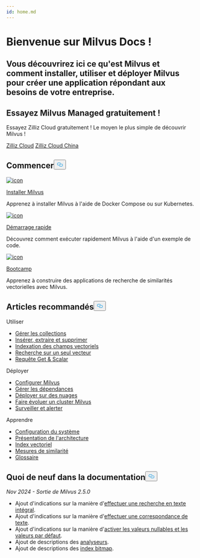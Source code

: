 ```yaml
---
id: home.md
---
```

<div class="doc-h1-wrapper">
<p><h1 class="title">
Bienvenue sur Milvus Docs !</h1></p>
<p><h2 class="sub-title">
Vous découvrirez ici ce qu'est Milvus et comment installer, utiliser et déployer Milvus pour créer une application répondant aux besoins de votre entreprise.</h2></p>
</div>
<div class="doc-home-promotion-wrapper">
  <div class="promotion-content">
    <h2 class="promotion-title">Essayez Milvus Managed gratuitement !</h2>
    <p class="promotion-desc">Essayez Zilliz Cloud gratuitement ! Le moyen le plus simple de découvrir Milvus !</p>
  </div>
  <div class="cta-wrapper">
   <a class="cta-global" href="https://cloud.zilliz.com/signup">Zilliz Cloud</a> <a class="cta-cn" href="https://cloud.zilliz.com.cn/signup">Zilliz Cloud China</a></div>
</div>
<h2 id="Get-Started" class="common-anchor-header">Commencer<button data-href="#Get-Started" class="anchor-icon" translate="no">
      <svg translate="no"
        aria-hidden="true"
        focusable="false"
        height="20"
        version="1.1"
        viewBox="0 0 16 16"
        width="16"
      >
        <path
          fill="#0092E4"
          fill-rule="evenodd"
          d="M4 9h1v1H4c-1.5 0-3-1.69-3-3.5S2.55 3 4 3h4c1.45 0 3 1.69 3 3.5 0 1.41-.91 2.72-2 3.25V8.59c.58-.45 1-1.27 1-2.09C10 5.22 8.98 4 8 4H4c-.98 0-2 1.22-2 2.5S3 9 4 9zm9-3h-1v1h1c1 0 2 1.22 2 2.5S13.98 12 13 12H9c-.98 0-2-1.22-2-2.5 0-.83.42-1.64 1-2.09V6.25c-1.09.53-2 1.84-2 3.25C6 11.31 7.55 13 9 13h4c1.45 0 3-1.69 3-3.5S14.5 6 13 6z"
        ></path>
      </svg>
    </button></h2><div class="card-wrapper">
<div class="start_card_container">
  
   <a href="/docs/fr/install_standalone-docker.md"> <img translate="no" src="/docs/v2.5.x/assets/home_install.svg" alt="icon" />
   </a> <a href="/docs/fr/install_standalone-docker.md"> <p class="link-btn">Installer Milvus</p> </a><p>Apprenez à installer Milvus à l'aide de Docker Compose ou sur Kubernetes.</p>
</div>
<div class="start_card_container">
  
   <a href="/docs/fr/quickstart.md"> <img translate="no" src="/docs/v2.5.x/assets/home_quick_start.svg" alt="icon" />
   </a> <a href="/docs/fr/quickstart.md"> <p class="link-btn">Démarrage rapide</p> </a><p>Découvrez comment exécuter rapidement Milvus à l'aide d'un exemple de code.</p>
</div>
<div class="start_card_container">
  
   <a href="/bootcamp"> <img translate="no" src="/docs/v2.5.x/assets/home_bootcamp.svg" alt="icon" />
   </a> <a href="/bootcamp"> <p class="link-btn">Bootcamp</p> </a><p>
  Apprenez à construire des applications de recherche de similarités vectorielles avec Milvus.  </p>
</div>
</div>
<h2 id="Recommended-articles" class="common-anchor-header">Articles recommandés<button data-href="#Recommended-articles" class="anchor-icon" translate="no">
      <svg translate="no"
        aria-hidden="true"
        focusable="false"
        height="20"
        version="1.1"
        viewBox="0 0 16 16"
        width="16"
      >
        <path
          fill="#0092E4"
          fill-rule="evenodd"
          d="M4 9h1v1H4c-1.5 0-3-1.69-3-3.5S2.55 3 4 3h4c1.45 0 3 1.69 3 3.5 0 1.41-.91 2.72-2 3.25V8.59c.58-.45 1-1.27 1-2.09C10 5.22 8.98 4 8 4H4c-.98 0-2 1.22-2 2.5S3 9 4 9zm9-3h-1v1h1c1 0 2 1.22 2 2.5S13.98 12 13 12H9c-.98 0-2-1.22-2-2.5 0-.83.42-1.64 1-2.09V6.25c-1.09.53-2 1.84-2 3.25C6 11.31 7.55 13 9 13h4c1.45 0 3-1.69 3-3.5S14.5 6 13 6z"
        ></path>
      </svg>
    </button></h2><div class="doc-home-recommend-section">
<div class="recomment-item">
  <p>Utiliser</p>
<ul>
<li><a href="/docs/fr/manage-collections.md">Gérer les collections</a></li>
<li><a href="/docs/fr/insert-update-delete.md">Insérer, extraire et supprimer</a></li>
<li><a href="/docs/fr/index-vector-fields.md">Indexation des champs vectoriels</a></li>
<li><a href="/docs/fr/single-vector-search.md">Recherche sur un seul vecteur</a></li>
<li><a href="/docs/fr/get-and-scalar-query.md">Requête Get &amp; Scalar</a></li>
</ul>
</div>
<div class="recomment-item">
  <p>Déployer</p>
<ul>
<li><a href="/docs/fr/configure-docker.md">Configurer Milvus</a></li>
<li><a href="/docs/fr/deploy_s3.md">Gérer les dépendances</a></li>
<li><a href="/docs/fr/eks.md">Déployer sur des nuages</a></li>
<li><a href="/docs/fr/scaleout.md">Faire évoluer un cluster Milvus</a></li>
<li><a href="/docs/fr/monitor_overview.md">Surveiller et alerter</a></li>
</ul>
</div>
<div class="recomment-item">
  <p>Apprendre</p>
<ul>
<li><a href="/docs/fr/system_configuration.md">Configuration du système</a></li>
<li><a href="/docs/fr/architecture_overview.md">Présentation de l'architecture</a></li>
<li><a href="/docs/fr/index.md">Index vectoriel</a></li>
<li><a href="/docs/fr/metric.md">Mesures de similarité</a></li>
<li><a href="/docs/fr/glossary.md">Glossaire</a></li>
</ul>
</div>
</div>
<div class="doc-home-what-is-new">
<h2 id="Whats-new-in-docs" class="common-anchor-header">Quoi de neuf dans la documentation<button data-href="#Whats-new-in-docs" class="anchor-icon" translate="no">
      <svg translate="no"
        aria-hidden="true"
        focusable="false"
        height="20"
        version="1.1"
        viewBox="0 0 16 16"
        width="16"
      >
        <path
          fill="#0092E4"
          fill-rule="evenodd"
          d="M4 9h1v1H4c-1.5 0-3-1.69-3-3.5S2.55 3 4 3h4c1.45 0 3 1.69 3 3.5 0 1.41-.91 2.72-2 3.25V8.59c.58-.45 1-1.27 1-2.09C10 5.22 8.98 4 8 4H4c-.98 0-2 1.22-2 2.5S3 9 4 9zm9-3h-1v1h1c1 0 2 1.22 2 2.5S13.98 12 13 12H9c-.98 0-2-1.22-2-2.5 0-.83.42-1.64 1-2.09V6.25c-1.09.53-2 1.84-2 3.25C6 11.31 7.55 13 9 13h4c1.45 0 3-1.69 3-3.5S14.5 6 13 6z"
        ></path>
      </svg>
    </button></h2><p><em>Nov 2024 - Sortie de Milvus 2.5.0</em></p>
<ul>
<li>Ajout d'indications sur la manière d'<a href="/docs/fr/full-text-search.md">effectuer une recherche en texte intégral</a>.</li>
<li>Ajout d'indications sur la manière d'<a href="/docs/fr/keyword-match.md">effectuer une correspondance de texte</a>.</li>
<li>Ajout d'indications sur la manière d'<a href="/docs/fr/nullable-and-default.md">activer les valeurs nullables et les valeurs par défaut</a>.</li>
<li>Ajout de descriptions des <a href="/docs/fr/analyzer-overview.md">analyseurs</a>.</li>
<li>Ajout de descriptions des <a href="/docs/fr/bitmap.md">index bitmap</a>.</li>
</ul>
</div>
